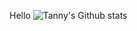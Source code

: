 Hello
![Tanny's Github stats](https://github-readme-stats.vercel.app/api?username=AmTanny&show_icons=true&theme=tokyonight)
